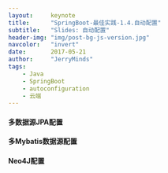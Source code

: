 ```yaml
---
layout:     keynote
title:      "SpringBoot-最佳实践-1.4.自动配置"
subtitle:   "Slides: 自动配置"
header-img: "img/post-bg-js-version.jpg"
navcolor:   "invert"
date:       2017-05-21
author:     "JerryMinds"
tags:
    - Java
    - SpringBoot
    - autoconfiguration
    - 云端
---
```



#### 多数据源JPA配置
#### 多Mybatis数据源配置
#### Neo4J配置
